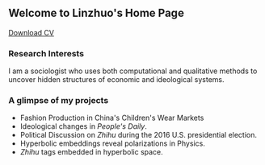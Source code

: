 ## Welcome to Linzhuo's Home Page



[Download CV](./blog/CV_Linzhuo%20Li_Chicago_Feb2020.pdf)

### Research Interests

I am a sociologist who uses both computational and qualitative methods to uncover hidden structures of economic and ideological systems. 



### A glimpse of my projects

- Fashion Production in China's Children's Wear Markets
- Ideological changes in *People's Daily*.
- Political Discussion on *Zhihu* during the 2016 U.S. presidential election.
- Hyperbolic embeddings reveal polarizations in Physics.
- *Zhihu* tags embedded in hyperbolic space.






